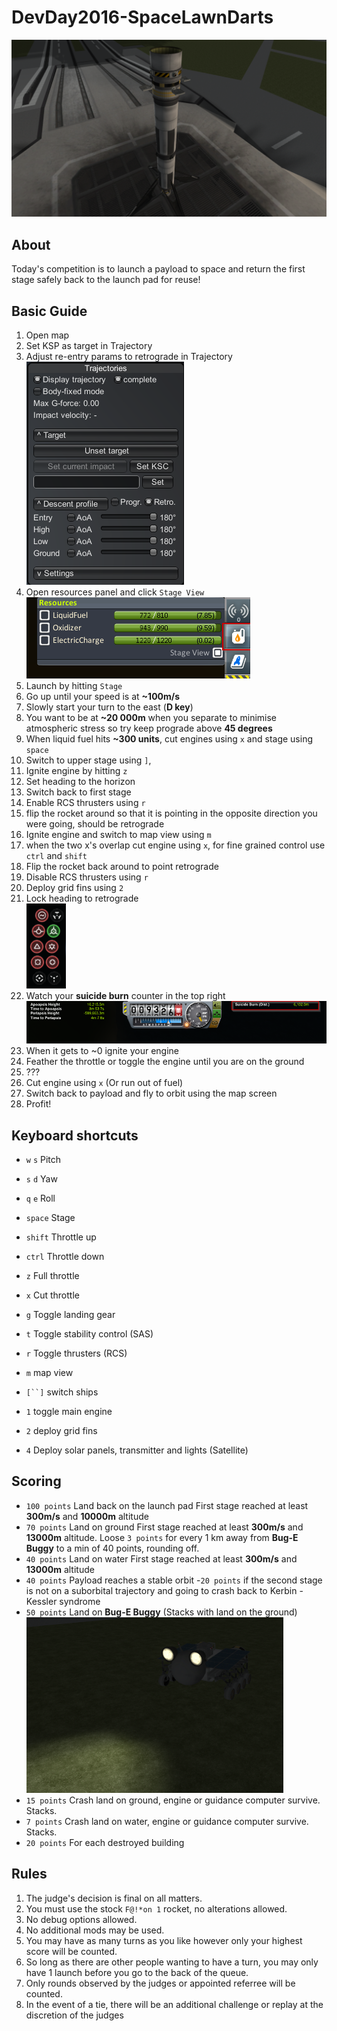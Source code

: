 # DevDay2016-SpaceLawnDarts
![](https://raw.githubusercontent.com/eXigentCoder/DevDay2016-SpaceLawnDarts/master/images/SpaceDarts1.png)
## About
Today's competition is to launch a payload to space and return the first stage safely back to the launch pad for reuse!
## Basic Guide
1. Open map
1. Set KSP as target in Trajectory
1. Adjust re-entry params to retrograde in Trajectory  
![](https://raw.githubusercontent.com/eXigentCoder/DevDay2016-SpaceLawnDarts/master/images/Trajectory.png)
1. Open resources panel and click `Stage View`  
![](https://raw.githubusercontent.com/eXigentCoder/DevDay2016-SpaceLawnDarts/master/images/Resource.png)
1. Launch by hitting `Stage`
1. Go up until your speed is at **~100m/s**
1. Slowly start your turn to the east (**D key**)
1. You want to be at **~20 000m** when you separate to minimise atmospheric stress so try keep prograde above **45 degrees**
1. When liquid fuel hits **~300 units**, cut engines using `x` and stage using `space`
2. Switch to upper stage using `]`, 
3. Ignite engine by hitting `z` 
4. Set heading to the horizon
3. Switch back to first stage
4. Enable RCS thrusters using `r`
5. flip the rocket around so that it is pointing in the opposite direction you were going, should be retrograde
6. Ignite engine and switch to map view using `m`
7. when the two x's overlap cut engine using `x`, for fine grained control use `ctrl` and `shift`
8. Flip the rocket back around to point retrograde
9. Disable RCS thrusters using `r`
10. Deploy grid fins using `2`
11. Lock heading to retrograde  
![](https://raw.githubusercontent.com/eXigentCoder/DevDay2016-SpaceLawnDarts/master/images/Retrograde.png)
12. Watch your **suicide burn** counter in the top right  
![](https://raw.githubusercontent.com/eXigentCoder/DevDay2016-SpaceLawnDarts/master/images/SuicideBurn.png)
13. When it gets to ~0 ignite your engine
14. Feather the throttle or toggle the engine until you are on the ground
15. ???
16. Cut engine using `x` (Or run out of fuel)
17. Switch back to payload and fly to orbit using the map screen
18. Profit!


## Keyboard shortcuts
- `w` `s` Pitch
- `s` `d` Yaw
- `q` `e` Roll

- `space` Stage
- `shift` Throttle up
- `ctrl` Throttle down
- `z` Full throttle
- `x` Cut throttle

- `g` Toggle landing gear
- `t` Toggle stability control (SAS)
- `r` Toggle thrusters (RCS)
- `m` map view

- `[``]` switch ships
 
- `1` toggle main engine
- `2` deploy grid fins
 
- `4` Deploy solar panels, transmitter and lights (Satellite)

## Scoring

- `100 points` Land back on the launch pad First stage reached at least **300m/s** and **10000m** altitude 
- `70 points` Land on ground First stage reached at least **300m/s** and **13000m** altitude. Loose `3 points` for every 1 km away from **Bug-E Buggy** to a min of 40 points, rounding off.
- `40 points` Land on water First stage reached at least **300m/s** and **13000m** altitude
- `40 points` Payload reaches a stable orbit -`20 points` if the second stage is not on a suborbital trajectory and going to crash back to Kerbin - Kessler syndrome
- `50 points` Land on **Bug-E Buggy** (Stacks with land on the ground)
![](https://raw.githubusercontent.com/eXigentCoder/DevDay2016-SpaceLawnDarts/master/images/Bug-E%20Buggy.png)
- `15 points` Crash land on ground, engine or guidance computer survive. Stacks.
- `7 points` Crash land on water, engine or guidance computer survive. Stacks.
- `20 points` For each destroyed building

## Rules
1. The judge's decision is final on all matters.
2. You must use the stock `F@!*on 1` rocket, no alterations allowed.
2. No debug options allowed.
3. No additional mods may be used.
4. You may have as many turns as you like however only your highest score will be counted.
5. So long as there are other people wanting to have a turn, you may only have 1 launch before you go to the back of the queue.
6. Only rounds observed by the judges or appointed referree will be counted.
7. In the event of a tie, there will be an additional challenge or replay at the discretion of the judges